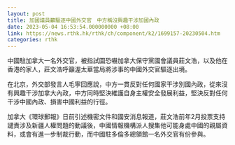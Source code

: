 ```yaml
---
layout: post
title: 加國議員籲驅逐中國外交官　中方稱沒興趣干涉加國內政
date: 2023-05-04 16:53:54.000000000 +08:00
link: https://news.rthk.hk/rthk/ch/component/k2/1699157-20230504.htm
categories: rthk
---
```


中國駐加拿大一名外交官，被指試圖恐嚇加拿大保守黨國會議員莊文浩，以及他在香港的家人，莊文浩呼籲渥太華當局將涉事的中國外交官驅逐出境。

在北京，外交部發言人毛寧回應說，中方一貫反對任何國家干涉別國內政，從來沒有興趣干涉加拿大內政，中方同時堅決維護自身主權安全發展利益，堅決反對任何干涉中國內政、損害中國利益的行徑。

加拿大《環球郵報》日前引述機密文件和國安消息報道，莊文浩前年2月投票支持譴責涉及新疆人權問題的動議後，中國情報機構派人搜集他可能身處中國的親屬資料，或會有進一步制裁行動，而中國駐多倫多總領館一名外交官有份參與。
